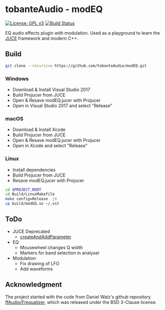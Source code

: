 # tobanteAudio - modEQ

[![License: GPL v3](https://img.shields.io/badge/License-GPL%20v3-blue.svg)](https://www.gnu.org/licenses/gpl-3.0)
[![Build Status](https://travis-ci.org/tobanteAudio/modEQ.svg?branch=master)](https://travis-ci.org/tobanteAudio/modEQ)

EQ audio effects plugin with modulation. Used as a playground to learn the [JUCE](https://github.com/WeAreRoli/JUCE) framework and modern C++.

## Build

```sh
git clone --recursive https://github.com/tobanteAudio/modEQ.git
```

### Windows

- Download & Install Visual Studio 2017
- Build Projucer from JUCE
- Open & Resave modEQ.jucer with Projucer
- Open in Visual Studio 2017 and select "Release"

### macOS

- Download & Install Xcode
- Build Projucer from JUCE
- Open & Resave modEQ.jucer with Projucer
- Open in Xcode and select "Release"

### Linux

- Install dependencies
- Build Projucer from JUCE
- Resave modEQ.jucer with Projucer

```sh
cd $PROJECT_ROOT
cd Build/LinuxMakefile
make config=Release -j8
cp build/modEQ.so ~/.vst
```

## ToDo

- JUCE Deprecated
  - [createAndAddParameter](https://docs.juce.com/master/tutorial_audio_processor_value_tree_state.html)
- EQ
  - Mousewheel changes Q width
  - Markers for band selection in analyser
- Modulation
  - Fix drawing of LFO
  - Add waveforms

## Acknowledgment

The project started with the code from Daniel Walz's github repository [ffAudio/Frequalizer](https://github.com/ffAudio/Frequalizer), which was released under the BSD 3-Clause license.
